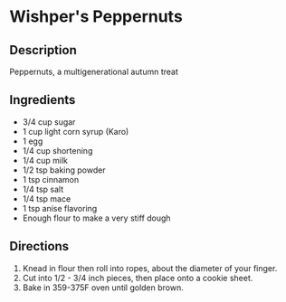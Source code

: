 # Wishper's Peppernuts

## Description

Peppernuts, a multigenerational autumn treat

## Ingredients

- 3/4 cup sugar
- 1 cup light corn syrup (Karo)
- 1 egg
- 1/4 cup shortening
- 1/4 cup milk
- 1/2 tsp baking powder
- 1 tsp cinnamon
- 1/4 tsp salt
- 1/4 tsp mace
- 1 tsp anise flavoring
- Enough flour to make a very stiff dough

## Directions

1. Knead in flour then roll into ropes, about the diameter of your
 finger.
2. Cut into 1/2 - 3/4 inch pieces, then place onto a cookie sheet.
3. Bake in 359-375F oven until golden brown.
